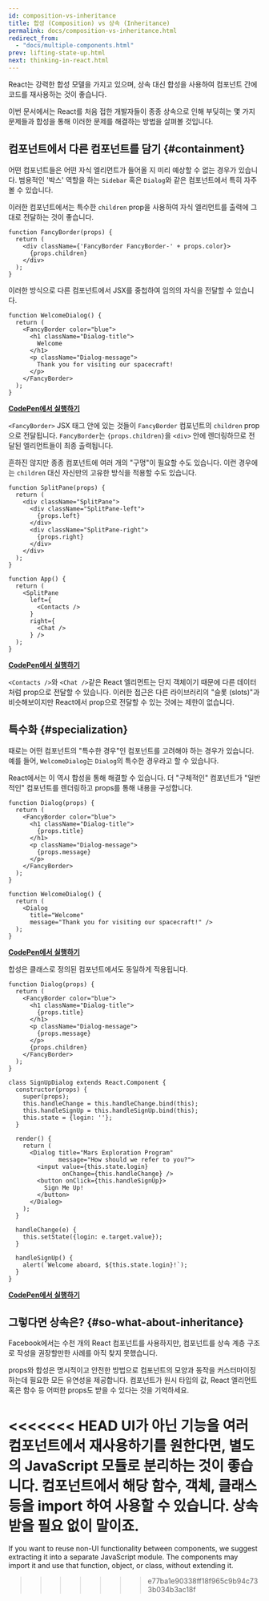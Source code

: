 ```yaml
---
id: composition-vs-inheritance
title: 합성 (Composition) vs 상속 (Inheritance)
permalink: docs/composition-vs-inheritance.html
redirect_from:
  - "docs/multiple-components.html"
prev: lifting-state-up.html
next: thinking-in-react.html
---
```


React는 강력한 합성 모델을 가지고 있으며, 상속 대신 합성을 사용하여 컴포넌트 간에 코드를 재사용하는 것이 좋습니다.

이번 문서에서는 React를 처음 접한 개발자들이 종종 상속으로 인해 부딪히는 몇 가지 문제들과 합성을 통해 이러한 문제를 해결하는 방법을 살펴볼 것입니다.

## 컴포넌트에서 다른 컴포넌트를 담기 {#containment}

어떤 컴포넌트들은 어떤 자식 엘리먼트가 들어올 지 미리 예상할 수 없는 경우가 있습니다. 범용적인 '박스' 역할을 하는 `Sidebar` 혹은 `Dialog`와 같은 컴포넌트에서 특히 자주 볼 수 있습니다.

이러한 컴포넌트에서는 특수한 `children` prop을 사용하여 자식 엘리먼트를 출력에 그대로 전달하는 것이 좋습니다.

```js{4}
function FancyBorder(props) {
  return (
    <div className={'FancyBorder FancyBorder-' + props.color}>
      {props.children}
    </div>
  );
}
```

이러한 방식으로 다른 컴포넌트에서 JSX를 중첩하여 임의의 자식을 전달할 수 있습니다.

```js{4-9}
function WelcomeDialog() {
  return (
    <FancyBorder color="blue">
      <h1 className="Dialog-title">
        Welcome
      </h1>
      <p className="Dialog-message">
        Thank you for visiting our spacecraft!
      </p>
    </FancyBorder>
  );
}
```

**[CodePen에서 실행하기](https://codepen.io/gaearon/pen/ozqNOV?editors=0010)**

`<FancyBorder>` JSX 태그 안에 있는 것들이 `FancyBorder` 컴포넌트의 `children` prop으로 전달됩니다. `FancyBorder`는 `{props.children}`을 `<div>` 안에 렌더링하므로 전달된 엘리먼트들이 최종 출력됩니다.

흔하진 않지만 종종 컴포넌트에 여러 개의 "구멍"이 필요할 수도 있습니다. 이런 경우에는 `children` 대신 자신만의 고유한 방식을 적용할 수도 있습니다.

```js{5,8,18,21}
function SplitPane(props) {
  return (
    <div className="SplitPane">
      <div className="SplitPane-left">
        {props.left}
      </div>
      <div className="SplitPane-right">
        {props.right}
      </div>
    </div>
  );
}

function App() {
  return (
    <SplitPane
      left={
        <Contacts />
      }
      right={
        <Chat />
      } />
  );
}
```

[**CodePen에서 실행하기**](https://codepen.io/gaearon/pen/gwZOJp?editors=0010)

`<Contacts />`와 `<Chat />`같은 React 엘리먼트는 단지 객체이기 때문에 다른 데이터처럼 prop으로 전달할 수 있습니다. 이러한 접근은 다른 라이브러리의 "슬롯 (slots)"과 비슷해보이지만 React에서 prop으로 전달할 수 있는 것에는 제한이 없습니다.

## 특수화 {#specialization}

때로는 어떤 컴포넌트의 "특수한 경우"인 컴포넌트를 고려해야 하는 경우가 있습니다. 예를 들어, `WelcomeDialog`는 `Dialog`의 특수한 경우라고 할 수 있습니다.

React에서는 이 역시 합성을 통해 해결할 수 있습니다. 더 "구체적인" 컴포넌트가 "일반적인" 컴포넌트를 렌더링하고 props를 통해 내용을 구성합니다.

```js{5,8,16-18}
function Dialog(props) {
  return (
    <FancyBorder color="blue">
      <h1 className="Dialog-title">
        {props.title}
      </h1>
      <p className="Dialog-message">
        {props.message}
      </p>
    </FancyBorder>
  );
}

function WelcomeDialog() {
  return (
    <Dialog
      title="Welcome"
      message="Thank you for visiting our spacecraft!" />
  );
}
```

[**CodePen에서 실행하기**](https://codepen.io/gaearon/pen/kkEaOZ?editors=0010)

합성은 클래스로 정의된 컴포넌트에서도 동일하게 적용됩니다.

```js{10,27-31}
function Dialog(props) {
  return (
    <FancyBorder color="blue">
      <h1 className="Dialog-title">
        {props.title}
      </h1>
      <p className="Dialog-message">
        {props.message}
      </p>
      {props.children}
    </FancyBorder>
  );
}

class SignUpDialog extends React.Component {
  constructor(props) {
    super(props);
    this.handleChange = this.handleChange.bind(this);
    this.handleSignUp = this.handleSignUp.bind(this);
    this.state = {login: ''};
  }

  render() {
    return (
      <Dialog title="Mars Exploration Program"
              message="How should we refer to you?">
        <input value={this.state.login}
               onChange={this.handleChange} />
        <button onClick={this.handleSignUp}>
          Sign Me Up!
        </button>
      </Dialog>
    );
  }

  handleChange(e) {
    this.setState({login: e.target.value});
  }

  handleSignUp() {
    alert(`Welcome aboard, ${this.state.login}!`);
  }
}
```

[**CodePen에서 실행하기**](https://codepen.io/gaearon/pen/gwZbYa?editors=0010)

## 그렇다면 상속은? {#so-what-about-inheritance}

Facebook에서는 수천 개의 React 컴포넌트를 사용하지만, 컴포넌트를 상속 계층 구조로 작성을 권장할만한 사례를 아직 찾지 못했습니다.

props와 합성은 명시적이고 안전한 방법으로 컴포넌트의 모양과 동작을 커스터마이징하는데 필요한 모든 유연성을 제공합니다. 컴포넌트가 원시 타입의 값, React 엘리먼트 혹은 함수 등 어떠한 props도 받을 수 있다는 것을 기억하세요.

<<<<<<< HEAD
UI가 아닌 기능을 여러 컴포넌트에서 재사용하기를 원한다면, 별도의 JavaScript 모듈로 분리하는 것이 좋습니다. 컴포넌트에서 해당 함수, 객체, 클래스 등을 import 하여 사용할 수 있습니다. 상속받을 필요 없이 말이죠.
=======
If you want to reuse non-UI functionality between components, we suggest extracting it into a separate JavaScript module. The components may import it and use that function, object, or class, without extending it.
>>>>>>> e77ba1e90338ff18f965c9b94c733b034b3ac18f

